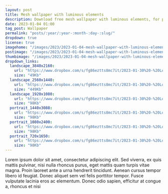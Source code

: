 ```yaml
---
layout: post
title: Mesh wallpaper with luminous elements
description: Download free mesh wallpaper with luminous elements, for popular screen resolutions, aesthetic backgrounds, 4k, 2k, FHD and modern mobile smartphones
date: 2023-01-04 01:00 
tag_post: Wallpaper
permalink: "posts/:year/:year-:month-:day-:slug/"
dropdown: true
license: true
imagehome: "/images/2023/2023-01-04-mesh-wallpaper-with-luminous-elements/imagehome.jpg"
postimage: "/images/2023/2023-01-04-mesh-wallpaper-with-luminous-elements/post-image.jpg"
thumbimage: "/images/2023/2023-01-04-mesh-wallpaper-with-luminous-elements/post-thumb.jpg"
dropdown_links:
  landscape_3840x2160:
    url: "https://www.dropbox.com/s/fg86eztts8mc7it/2023-01-30%20-%20Lor1.jpg?dl=1"
    size: "49Kb"
  landscape_2560x1440:
    url: "https://www.dropbox.com/s/fg86eztts8mc7it/2023-01-30%20-%20Lor1.jpg?dl=1"
    size: "449Kb"
  landscape_1920x1080:
    url: "https://www.dropbox.com/s/fg86eztts8mc7it/2023-01-30%20-%20Lor1.jpg?dl=1"
    size: "98Kb"
  portrait_1440x3088:
    url: "https://www.dropbox.com/s/fg86eztts8mc7it/2023-01-30%20-%20Lor1.jpg?dl=1"
    size: "98Kb"
  portrait_1080x2400:
    url: "https://www.dropbox.com/s/fg86eztts8mc7it/2023-01-30%20-%20Lor1.jpg?dl=1"
    size: "98Kb"
  portrait_720x1650:
    url: "https://www.dropbox.com/s/fg86eztts8mc7it/2023-01-30%20-%20Lor1.jpg?dl=1"
    size: "98Kb"
---
```

<p>Lorem ipsum dolor sit amet, consectetur adipiscing elit. Sed viverra, ex quis mattis pulvinar, nisi nulla rhoncus purus, eget mattis quam turpis vitae magna. Proin laoreet ante a urna hendrerit tincidunt. Aenean cursus tempor libero id feugiat. Donec aliquet sem vel felis porttitor tempor. Fusce vulputate lacinia eros ac elementum. Donec odio sapien, efficitur at congue a, rhoncus et nisi</p>